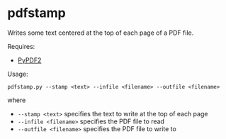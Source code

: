 # pdfstamp

Writes some text centered at the top of each page of a PDF file.

Requires:
- [PyPDF2](https://pythonhosted.org/PyPDF2)

Usage:

    pdfstamp.py --stamp <text> --infile <filename> --outfile <filename>

where

- `--stamp <text>`       specifies the text to write at the top of each page
- `--infile <filename>`  specifies the PDF file to read
- `--outfile <filename>` specifies the PDF file to write to


